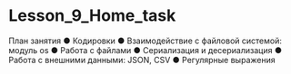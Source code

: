 ﻿# Lesson_9_Home_task
План занятия
● Кодировки 
● Взаимодействие с файловой системой: модуль os 
● Работа с файлами 
● Сериализация и десериализация 
● Работа с внешними данными: JSON, CSV 
● Регулярные выражения 



